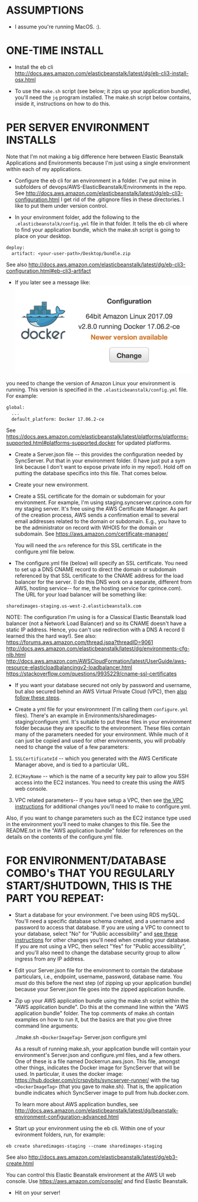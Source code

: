 ASSUMPTIONS
===========

* I assume you're running MacOS. :).

ONE-TIME INSTALL
================

* Install the eb cli
	http://docs.aws.amazon.com/elasticbeanstalk/latest/dg/eb-cli3-install-osx.html

* To use the `make.sh` script (see below; it zips up your application bundle), you'll need the `jq` program installed. The make.sh script below contains, inside it, instructions on how to do this.

PER SERVER ENVIRONMENT INSTALLS
===============================

  Note that I'm not making a big difference here between Elastic Beanstalk Applications and Environments because I'm just using a single environment within each of my applications.

* Configure the eb cli for an environment in a folder. I've put mine in subfolders of devops/AWS-ElasticBeanstalk/Environments in the repo. See http://docs.aws.amazon.com/elasticbeanstalk/latest/dg/eb-cli3-configuration.html
I get rid of the .gitignore files in these directories. I like to put them under version control.

* In your environment folder, add the following to the `.elasticbeanstalk/config.yml` file in that folder. It tells the eb cli where to find your application bundle, which the make.sh script is going to place on your desktop.

```
deploy:
  artifact: <your-user-path>/Desktop/bundle.zip
```

  See also http://docs.aws.amazon.com/elasticbeanstalk/latest/dg/eb-cli3-configuration.html#eb-cli3-artifact

* If you later see a message like:
![update message](EnvironmentUpdateMessage.png)

you need to change the version of Amazon Linux your environment is running. This version is specified in the `.elasticbeanstalk/config.yml` file. For example:

```
global:
  ...
  default_platform: Docker 17.06.2-ce
```
See https://docs.aws.amazon.com/elasticbeanstalk/latest/platforms/platforms-supported.html#platforms-supported.docker for updated platforms.

* Create a Server.json file -- this provides the configuration needed by SyncServer. Put that in your environment folder. (I have just put a sym link because I don't want to expose private info in my repo!). Hold off on putting the database specifics into this file. That comes below.

* Create your new environment.

* Create a SSL certificate for the domain or subdomain for your environment. For example, I'm using staging.syncserver.cprince.com for my staging server. It's free using the AWS Certificate Manager. As part of the creation process, AWS sends a confirmation email to several email addresses related to the domain or subdomain. E.g., you have to be the administrator on record with WHOIS for the domain or subdomain. See https://aws.amazon.com/certificate-manager/

  You will need the `arn` reference for this SSL certificate in the configure.yml file below.
  
* The configure.yml file (below) will specify an SSL certificate. You need to set up a DNS CNAME record to direct the domain or subdomain referenced by that SSL certificate to the CNAME address for the load balancer for the server. (I do this DNS work on a separate, different from AWS, hosting service-- for me, the hosting service for cprince.com). The URL for your load balancer will be something like:

```
sharedimages-staging.us-west-2.elasticbeanstalk.com
```

NOTE: The configuration I'm using is for a Classical Elastic Beanstalk load balancer (not a Network Load Balancer) and so its CNAME doesn't have a static IP address. Hence, you can't use redirection with a DNS A record (I learned this the hard way!). See also:
https://forums.aws.amazon.com/thread.jspa?threadID=9061
http://docs.aws.amazon.com/elasticbeanstalk/latest/dg/environments-cfg-nlb.html
http://docs.aws.amazon.com/AWSCloudFormation/latest/UserGuide/aws-resource-elasticloadbalancingv2-loadbalancer.html
https://stackoverflow.com/questions/9935229/cname-ssl-certificates
  
* If you want your database secured not only by password and username, but also secured behind an AWS Virtual Private Cloud (VPC), then [also follow these steps](LaunchingEnvironment-VPC.md).

* Create a yml file for your environmnent (I'm calling them `configure.yml` files). There's an example in Environments/sharedimages-staging/configure.yml. It's suitable to put these files in your environment folder because they are specific to the environment. These files contain many of the parameters needed for your environment. While much of it can just be copied and used for other environments, you will probably need to change the value of a few parameters:

1. `SSLCertificateId` -- which you generated with the AWS Certificate Manager above, and is tied to a particular URL. 

2. `EC2KeyName` -- which is the name of a security key pair to allow you SSH access into the EC2 instances. You need to create this using the AWS web console.

3. VPC related parameters-- If you have setup a VPC, then see [the VPC instructions](LaunchingEnvironment-VPC.md) for additional changes you'll need to make to configure.yml.
    
  Also, if you want to change parameters such as the EC2 instance type used in the environment you'll need to make changes to this file. See the README.txt in the "AWS application bundle" folder for references on the details on the contents of the configure.yml file.

FOR ENVIRONMENT/DATABASE COMBO's THAT YOU REGULARLY START/SHUTDOWN, THIS IS THE PART YOU REPEAT:
================================================================================================

* Start a database for your environment. I've been using RDS mySQL. You'll need a specific database schema created, and a username and password to access that database. If you are using a VPC to connect to your database, select "No" for "Public accessibility" and [see these instructions](LaunchingEnvironment-VPC.md) for other changes you'll need when creating your database. If you are not using a VPC, then select "Yes" for "Public accessibility", and you'll also need to change the database security group to allow ingress from any IP address.

* Edit your Server.json file for the environment to contain the database particulars, i.e., endpoint, username, password, database name. You *must* do this before the next step (of zipping up your application bundle) because your Server.json file goes into the zipped application bundle.

* Zip up your AWS application bundle using the make.sh script within the "AWS application bundle". Do this at the command line within the "AWS application bundle" folder. The top comments of make.sh contain examples on how to run it, but the basics are that you give three command line arguments:

  ./make.sh `<DockerImageTag>` Server.json configure.yml

  As a result of running make.sh, your application bundle will contain your environment's Server.json and configure.yml files, and a few others. One of these is a file named Dockerrun.aws.json. This file, amongst other things, indicates the Docker image for SyncServer that will be used. In particular, it uses the docker image: https://hub.docker.com/r/crspybits/syncserver-runner/ with the tag `<DockerImageTag>` (that you gave to make.sh). That is, the application bundle indicates which SyncServer image to pull from hub.docker.com.

  To learn more about AWS application bundles, see http://docs.aws.amazon.com/elasticbeanstalk/latest/dg/beanstalk-environment-configuration-advanced.html

* Start up your environment using the eb cli. Within one of your evironment folders, run, for example:

```
eb create sharedimages-staging --cname sharedimages-staging
```

  See also http://docs.aws.amazon.com/elasticbeanstalk/latest/dg/eb3-create.html

  You can control this Elastic Beanstalk environment at the AWS UI web console. Use https://aws.amazon.com/console/ and find Elastic Beanstalk.

* Hit on your server!
